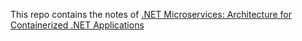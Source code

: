 This repo contains the notes of [.NET Microservices: Architecture for Containerized .NET Applications](https://learn.microsoft.com/en-gb/dotnet/architecture/microservices/)